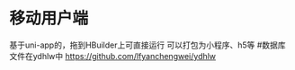 # 移动用户端
基于uni-app的，拖到HBuilder上可直接运行
可以打包为小程序、h5等
#数据库文件在ydhlw中
 
https://github.com/lfyanchengwei/ydhlw

